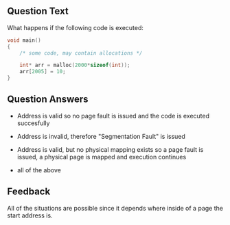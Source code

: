 ## Question Text

What happens if the following code is executed:

```c
void main()
{
    /* some code, may contain allocations */

    int* arr = malloc(2000*sizeof(int));
    arr[2005] = 10;
}
```

## Question Answers

- Address is valid so no page fault is issued and the code is executed succesfully

- Address is invalid, therefore "Segmentation Fault" is issued

- Address is valid, but no physical mapping exists so a page fault is issued, a physical page is mapped and execution continues

+ all of the above

## Feedback

All of the situations are possible since it depends where inside of a page the start address is.
